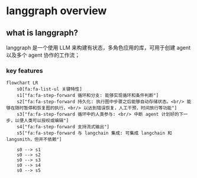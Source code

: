 # langgraph overview

## what is langgraph?

langgraph 是一个使用 LLM 来构建有状态，多角色应用的库，可用于创建 agent 以及多个 agent 协作的工作流；

### key features

```mermaid
flowchart LR
    s0[fa:fa-list-ul 关键特性]
    s1["fa:fa-step-forward 循环和分支: 能够实现循环和条件判断"]
    s2["fa:fa-step-forward 持久化: 执行图中步骤之后能够自动存储状态。<br/> 能够在随时暂停和恢复图的执行，<br/> 以达到错误恢复，人工干预，时间旅行等功能"]
    s3["fa:fa-step-forward 循环中的人类参与: <br/> 中断 agent 计划好的下一步，以便人类可以授权或编辑"]
    s4["fa:fa-step-forward 支持流式输出"]
    s5["fa:fa-step-forward 与 langchain 集成: 可集成 langchain 和 langsmith，但并不依赖"]

    s0 --> s1
    s0 --> s2
    s0 --> s3
    s0 --> s4
    s0 --> s5
```